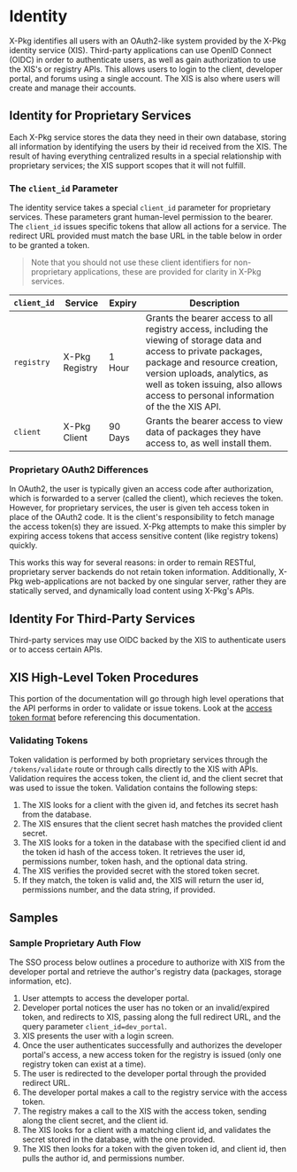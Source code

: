 # Identity

X-Pkg identifies all users with an OAuth2-like system provided by the X-Pkg identity service (XIS). Third-party applications can use OpenID Connect (OIDC) in order to authenticate users, as well as gain authorization to use the XIS's or registry APIs. This allows users to login to the client, developer portal, and forums using a single account. The XIS is also where users will create and manage their accounts.

## Identity for Proprietary Services

Each X-Pkg service stores the data they need in their own database, storing all information by identifying the users by their id received from the XIS. The result of having everything centralized results in a special relationship with proprietary services; the XIS support scopes that it will not fulfill.

### The `client_id` Parameter

The identity service takes a special `client_id` parameter for proprietary services. These parameters grant human-level permission to the bearer. The `client_id` issues specific tokens that allow all actions for a service. The redirect URL provided must match the base URL in the table below in order to be granted a token.

> Note that you should not use these client identifiers for non-proprietary applications, these are provided for clarity in X-Pkg services.

| `client_id` | Service        | Expiry  | Description                                                                                                                                                                                                                                                                |
| ----------- | -------------- | ------- | -------------------------------------------------------------------------------------------------------------------------------------------------------------------------------------------------------------------------------------------------------------------------- |
| `registry`  | X-Pkg Registry | 1 Hour  | Grants the bearer access to all registry access, including the viewing of storage data and access to private packages, package and resource creation, version uploads, analytics, as well as token issuing, also allows access to personal information of the the XIS API. |
| `client`    | X-Pkg Client   | 90 Days | Grants the bearer access to view data of packages they have access to, as well install them.                                                                                                                                                                               |

### Proprietary OAuth2 Differences

In OAuth2, the user is typically given an access code after authorization, which is forwarded to a server (called the client), which recieves the token. However, for proprietary services, the user is given teh access token in place of the OAuth2 code. It is the client's responsibility to fetch manage the access token(s) they are issued. X-Pkg attempts to make this simpler by expiring access tokens that access sensitive content (like registry tokens) quickly. 

This works this way for several reasons: in order to remain RESTful, proprietary server backends do not retain token information. Additionally, X-Pkg web-applications are not backed by one singular server, rather they are statically served, and dynamically load content using X-Pkg's APIs.

## Identity For Third-Party Services

Third-party services may use OIDC backed by the XIS to authenticate users or to access certain APIs.

## XIS High-Level Token Procedures

This portion of the documentation will go through high level operations that the API performs in order to validate or issue tokens. Look at the [access token format](xpkg-developers/access-tokens.md) before referencing this documentation.

### Validating Tokens

Token validation is performed by both proprietary services through the `/tokens/validate` route or through calls directly to the XIS with APIs. Validation requires the access token, the client id, and the client secret that was used to issue the token. Validation contains the following steps:

1. The XIS looks for a client with the given id, and fetches its secret hash from the database.
2. The XIS ensures that the client secret hash matches the provided client secret.
3. The XIS looks for a token in the database with the specified client id and the token id hash of the access token. It retrieves the user id, permissions number, token hash, and the optional data string. 
4. The XIS verifies the provided secret with the stored token secret.
5. If they match, the token is valid and, the XIS will return the user id, permissions number, and the data string, if provided. 

## Samples

### Sample Proprietary Auth Flow

The SSO process below outlines a procedure to authorize with XIS from the developer portal and retrieve the author's registry data (packages, storage information, etc).

1. User attempts to access the developer portal.
2. Developer portal notices the user has no token or an invalid/expired token, and redirects to XIS, passing along the full redirect URL, and the query parameter `client_id=dev_portal`.
3. XIS presents the user with a login screen.
4. Once the user authenticates successfully and authorizes the developer portal's access, a new access token for the registry is issued (only one registry token can exist at a time).
5. The user is redirected to the developer portal through the provided redirect URL.
6. The developer portal makes a call to the registry service with the access token.
7. The registry makes a call to the XIS with the access token, sending along the client secret, and the client id.
8. The XIS looks for a client with a matching client id, and validates the secret stored in the database, with the one provided.
9. The XIS then looks for a token with the given token id, and client id, then pulls the author id, and permissions number.